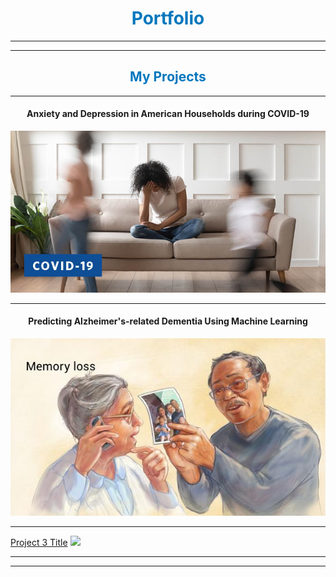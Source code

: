 # **<span style="color:#0277BD;"><center>Portfolio</center></span>**

---
---

## **<span style="color:#0277BD;"><center>My Projects</center></span>**

---
#### **<span><center>Anxiety and Depression in American Households during COVID-19</center></span>**
[<img src="https://raw.githubusercontent.com/Benjamin2009/anxiety-depression-covid/main/anxiety-depression-covid-19.jpeg"/>](https://nbviewer.org/github/Benjamin2009/anxiety-depression-covid/blob/main/Anxiety%20and%20Depression%20in%20American%20Households%20during%20COVID-19.ipynb)


---
#### **<span><center>Predicting Alzheimer's-related Dementia Using Machine Learning</center></span>**
[<img src="https://raw.githubusercontent.com/Benjamin2009/Alzheimer-dementia-machine-learning/main/alzehemiers.jpeg"/>](https://nbviewer.org/github/Benjamin2009/Alzheimer-dementia-machine-learning/blob/12830e7960286c11413ee35be46ac4eb03a51eba/Predicting%20Alzheimer%27s-related%20Dementia%20Using%20MRI%20Data%20and%20Machine%20Learning%20.ipynb)


---
[Project 3 Title]()
<img src="images/dummy_thumbnail.jpg?raw=true"/>

---
---
